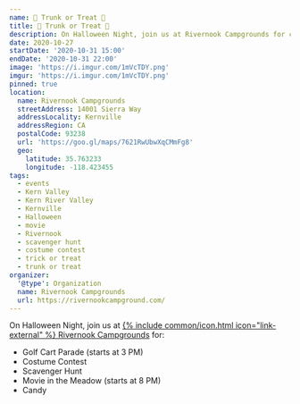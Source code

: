 ```yaml
---
name: 👻 Trunk or Treat 👻
title: 👻 Trunk or Treat 👻
description: On Halloween Night, join us at Rivernook Campgrounds for candy, a costume contest, and a movie in the meadow
date: 2020-10-27
startDate: '2020-10-31 15:00'
endDate: '2020-10-31 22:00'
image: 'https://i.imgur.com/1mVcTDY.png'
imgur: 'https://i.imgur.com/1mVcTDY.png'
pinned: true
location:
  name: Rivernook Campgrounds
  streetAddress: 14001 Sierra Way
  addressLocality: Kernville
  addressRegion: CA
  postalCode: 93238
  url: 'https://goo.gl/maps/7621RwUbwXqCMmFg8'
  geo:
    latitude: 35.763233
    longitude: -118.423455
tags:
  - events
  - Kern Valley
  - Kern River Valley
  - Kernville
  - Halloween
  - movie
  - Rivernook
  - scavenger hunt
  - costume contest
  - trick or treat
  - trunk or treat
organizer:
  '@type': Organization
  name: Rivernook Campgrounds
  url: https://rivernookcampground.com/
---
```

On Halloween Night, join us at <a href="https://rivernookcampground.com/" rel="external noopener noreferrer">{% include common/icon.html icon="link-external" %} Rivernook Campgrounds</a> for:

- Golf Cart Parade (starts at 3 PM)
- Costume Contest
- Scavenger Hunt
- Movie in the Meadow (starts at 8 PM)
- Candy
